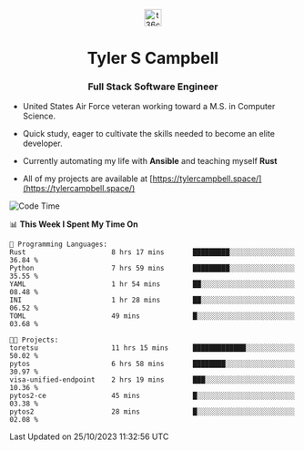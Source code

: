 <p align="center">
<a href="https://www.linkedin.com/in/t36campbell" target="blank"><img align="center" src="https://ik.imagekit.io/t36campbell/Portfolio/linkedin.png.original_m8bbGgPh6.png" alt="t36campbell" height="30" width="30" /></a>
</p>
<h1 align="center">Tyler S Campbell</h1>
<h3 align="center">Full Stack Software Engineer</h3>

* United States Air Force veteran working toward a M.S. in Computer Science.

* Quick study, eager to cultivate the skills needed to become an elite developer.

* Currently automating my life with **Ansible** and teaching myself **Rust**

* All of my projects are available at [https://tylercampbell.space/](https://tylercampbell.space/)

<!--START_SECTION:waka-->
![Code Time](http://img.shields.io/badge/Code%20Time-2%2C919%20hrs%2010%20mins-blue)

📊 **This Week I Spent My Time On** 

```text
💬 Programming Languages: 
Rust                     8 hrs 17 mins       █████████░░░░░░░░░░░░░░░░   36.84 % 
Python                   7 hrs 59 mins       █████████░░░░░░░░░░░░░░░░   35.55 % 
YAML                     1 hr 54 mins        ██░░░░░░░░░░░░░░░░░░░░░░░   08.48 % 
INI                      1 hr 28 mins        ██░░░░░░░░░░░░░░░░░░░░░░░   06.52 % 
TOML                     49 mins             █░░░░░░░░░░░░░░░░░░░░░░░░   03.68 % 

🐱‍💻 Projects: 
toretsu                  11 hrs 15 mins      █████████████░░░░░░░░░░░░   50.02 % 
pytos                    6 hrs 58 mins       ████████░░░░░░░░░░░░░░░░░   30.97 % 
visa-unified-endpoint    2 hrs 19 mins       ███░░░░░░░░░░░░░░░░░░░░░░   10.36 % 
pytos2-ce                45 mins             █░░░░░░░░░░░░░░░░░░░░░░░░   03.38 % 
pytos2                   28 mins             █░░░░░░░░░░░░░░░░░░░░░░░░   02.08 % 
```


 Last Updated on 25/10/2023 11:32:56 UTC
<!--END_SECTION:waka-->
